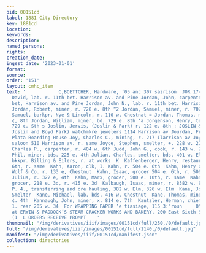 ```yaml
---
pid: 00151cd
label: 1881 City Directory
key: 1881cd
location: 
keywords: 
description: 
named_persons: 
rights: 
creation_date: 
ingest_date: '2023-01-01'
format: 
source: 
order: '151'
layout: cmhc_item
text: '            C,BOETTCHER, Hardware, ‘05 anc 307 sazrison  JOR 174 KAN  Jordan,
  David, lab. r. 11th bet. Harrison av. and Pine Jordan, John, carpenter, r. 11th
  bet, Harrison av. and Pine Jordan, John N., lab. r. 11th bet. Harrison av. and Pine
  Jordan, Robert, miner, r. 728 e. 8th “2 Jordan, Samuel, miner, r. 702 e. 8th Jordan,
  Samuel, barkpr. Nye & Lincoln, r. 110 w. Chestnat = Jordan, Thomas, miner, r. 728
  ¢, 8th Jordan, William, miner, bd. 729 e. 8th ‘a Jorgenson, Henry, teamster, bds.
  729 ¢. Sth s Joslin, Jervis, (Joslin & Park) r. 122 e. 8th : JOSLIN & PARK, (Jervis
  Joslin and Boyd Park) watchmkre jewelers 1114 Harrison av Jourdan, Frank, cook La
  Plata Boarding House Joy, Charles C., mining, r. 217 Ilarrison av Joyce, Patrick,
  saloon 510 Harrison av. r. same Joyce, Stephen, smelter, +. 228 w. 22 ''% Judd,
  Charles P., carpenter, r. 404 w. 6th Judd, John G., cook, r. 143 w. 2d Judkins,
  Phil, miner, bds. 225 e. 4th Julian, Charles, smelter, bds. 401 w. Elm Jungk, Justus,
  bkkpr. Billing & Eilers, r. at works  K  Kaffenberger, Henry, restaurant, 1224 e,
  6th, r. same  Kahn, Aaron, clk, I. Kahn, r. 504 e. 6th  Kahn, Henry C., driver Lee,
  Wolf & Co. r. 133 e, Chestnut  Kahn, Isaac, grocer 504 e. 6th, r. 506 e. 6th  Kahn,
  Julius, r. 322 e, 4th  Kahn, Marx, grocer, 500 e. 10th, r. same  Kahn, Richard,
  grocer, 218 e. 3d, r. 415 e. 3d  Kalbaugh, Isaac, miner, r. 8382 w. Elm  KALBAUGH,
  P. 4., transferring and ore hauling, 382 w. Elm, 326 w. Elm  Kane, John, lab. Grant
  Smelter  Kane, Michael, lab. bds. 416 w. Chestnut  Kane, Thomas, miner, bds, 225
  ¢. 4th  Kannaugh, John, miner, x. 814 e. 7th  Kantzler, Herman, chief fire dept.
  1. rear 205 w. 34  For WRAPPING PAPER ‘e tiasiage, 115 3:"roun     ONNECTION,  ATTENTION
  at ERWIN & PADDOCK’S STEAM CRACKER WORKS AND BAKERY, 200 East Sixth Street, TELEPHONE
  (1  L ORDERS RECEIVE PROMPT    '
thumbnail: "/img/derivatives/iiif/images/00151cd/full/250,/0/default.jpg"
full: "/img/derivatives/iiif/images/00151cd/full/1140,/0/default.jpg"
manifest: "/img/derivatives/iiif/00151cd/manifest.json"
collection: directories
---
```

